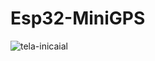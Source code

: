 # Esp32-MiniGPS

![tela-inicaial](https://github.com/Kauan0122/Esp32-MiniGPS/blob/master/screenshots/IMG_20211226_135011847-01.jpeg)
